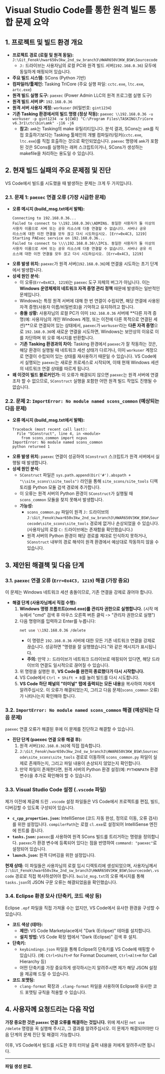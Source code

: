 # Visual Studio Code를 통한 원격 빌드 통합 문제 요약

## 1. 프로젝트 및 빌드 환경 개요

*   **프로젝트 경로 (로컬 및 원격 동일):** `J:\Git_Fenok\hwar650v3kw_2nd_sw_branch3\HWAR650V3KW_BSW\Sourcecode`
    *   `J:` 드라이브는 사용자님의 로컬 PC와 원격 빌드 서버(`192.168.0.36`) 모두에 동일하게 매핑되어 있습니다.
*   **주요 빌드 시스템:** SCons (Python 기반)
*   **컴파일러/툴체인:** Tasking TriCore (주요 실행 파일: `cctc.exe`, `ltc.exe`, `artc.exe`)
*   **원격 빌드 실행 도구:** `paexec` (Power Admin LLC의 원격 프로그램 실행 도구)
*   **원격 빌드 서버 IP:** `192.168.0.36`
*   **원격 서버 사용자 계정:** `workuser` (비밀번호: `gint1234`)
*   **기존 Tasking 환경에서의 빌드 명령 (정상 작동):**
    `paexec \\192.168.0.36 -u workuser -p gint1234 -w ${CWD} "C:\Program Files\TASKING\TriCore v6.3r1\ctc\bin\amk" -j16 -j6`
    *   **참고:** `amk`는 Tasking의 make 유틸리티입니다. 분석 결과, SCons는 `amk`를 직접 호출하기보다는 Tasking 툴체인의 개별 컴파일러/링커(`cctc.exe`, `ltc.exe`)를 직접 호출하는 것으로 확인되었습니다. `paexec` 명령에 `amk`가 포함된 것은 SCons를 실행하는 래퍼 스크립트이거나, SCons가 생성하는 makefile을 처리하는 용도일 수 있습니다.

## 2. 현재 빌드 실패의 주요 문제점 및 진단

VS Code에서 빌드를 시도했을 때 발생하는 문제는 크게 두 가지입니다.

### 2.1. 문제 1: `paexec` 연결 오류 (가장 시급한 문제)

*   **오류 메시지 (build_msg.txt에서 발췌):**
    ```
    Connecting to 192.168.0.36...
    Failed to connect to \\192.168.0.36\\ADMIN$. 동일한 사용자가 둘 이상의 사용자 이름으로 서버 또는 공유 리소스에 다중 연결할 수 없습니다. 서버나 공유
    리소스에 대한 이전 연결을 모두 끊고 다시 시도하십시오. [Err=0x4C3, 1219]
    Starting PAExec service on 192.168.0.36...
    Failed to connect to \\\\192.168.0.36\\IPC$. 동일한 사용자가 둘 이상의 사용자 이름으로 서버 또는 공유 리소스에 다중 연결할 수 없습니다. 서버나 공유 리
    소스에 대한 이전 연결을 모두 끊고 다시 시도하십시오. [Err=0x4C3, 1219]
    ```
*   **오류 발생 위치:** `paexec`가 원격 서버(`192.168.0.36`)에 연결을 시도하는 초기 단계에서 발생합니다.
*   **상세 원인 분석:**
    *   이 오류(`Err=0x4C3, 1219`)는 `paexec` 도구 자체의 버그가 아닙니다. 이는 **Windows 운영체제의 네트워크 자격 증명 관리 정책** 때문에 발생하는 일반적인 문제입니다.
    *   Windows는 특정 원격 서버에 대해 한 번 연결이 수립되면, 해당 연결에 사용된 자격 증명(사용자 이름/비밀번호)을 기억하고 유지하려고 합니다.
    *   **충돌 상황:** 사용자님의 로컬 PC가 이미 `192.168.0.36` 서버에 **다른 자격 증명(예: 사용자님의 개인 Windows 계정, 또는 이전에 다른 목적으로 연결된 세션)**으로 연결되어 있는 상태에서, `paexec`가 `workuser`라는 **다른 자격 증명**으로 `192.168.0.36`에 새로운 연결을 시도하면, Windows는 보안상의 이유로 이를 차단하며 위 오류 메시지를 반환합니다.
    *   **기존 Tasking 환경과의 차이:** Tasking 환경에서 `paexec`가 잘 작동하는 것은, 해당 환경이 실행될 때 네트워크 세션 상태가 다르거나, 이미 `workuser` 계정으로 연결이 수립되어 있는 상태를 재사용하기 때문일 수 있습니다. VS Code에서 실행되는 `paexec`는 새로운 프로세스로 시작되며, 이때 현재 Windows 세션의 네트워크 연결 상태를 따르게 됩니다.
*   **왜 이것이 빌드 블로커인가:** 이 오류가 해결되지 않으면 `paexec`는 원격 서버에 연결조차 할 수 없으므로, `SConstruct` 실행을 포함한 어떤 원격 빌드 작업도 진행될 수 없습니다.

### 2.2. 문제 2: `ImportError: No module named scons_common` (예상되는 다음 문제)

*   **오류 메시지 (build_msg.txt에서 발췌):**
    ```
    Traceback (most recent call last):
      File "SConstruct", line 4, in <module>
        from scons_common import ncpus
    ImportError: No module named scons_common
    python returned 1
    ```
*   **오류 발생 위치:** `paexec` 연결이 성공하여 `SConstruct` 스크립트가 원격 서버에서 실행될 때 발생합니다.
*   **상세 원인 분석:**
    *   `SConstruct` 파일은 `sys.path.append(Dir('#').abspath + "\\site_scons\\site_tools")` 라인을 통해 `site_scons/site_tools` 디렉토리를 Python 모듈 검색 경로에 추가합니다.
    *   이 오류는 원격 서버의 Python 환경이 `SConstruct`가 실행될 때 `scons_common` 모듈을 찾지 못해서 발생합니다.
    *   **가능성:**
        *   `scons_common.py` 파일이 원격 `J:` 드라이브의 `J:\Git_Fenok\hwar650v3kw_2nd_sw_branch3\HWAR650V3KW_BSW\Sourcecode\site_scons\site_tools` 경로에 없거나 손상되었을 수 있습니다. (사용자님의 로컬 `C:` 드라이브에는 존재함을 확인했습니다.)
        *   원격 서버의 Python 환경이 해당 경로를 제대로 인식하지 못하거나, `SConstruct` 내부의 경로 해석이 원격 환경에서 예상대로 작동하지 않을 수 있습니다.

## 3. 제안된 해결책 및 다음 단계

### 3.1. `paexec` 연결 오류 (`Err=0x4C3, 1219`) 해결 (가장 중요)

이 문제는 Windows 네트워크 세션 충돌이므로, 기존 연결을 강제로 끊어야 합니다.

*   **해결 단계 (사용자님께서 직접 수행):**
    1.  **Windows 명령 프롬프트(cmd.exe)를 관리자 권한으로 실행합니다.** (시작 메뉴에서 "cmd" 검색 후 마우스 오른쪽 버튼 클릭 -> "관리자 권한으로 실행")
    2.  다음 명령어를 입력하고 Enter를 누릅니다:
        ```bash
        net use \\192.168.0.36 /delete
        ```
        *   이 명령은 `192.168.0.36` 서버에 대한 모든 기존 네트워크 연결을 강제로 끊습니다. 성공하면 "명령을 잘 실행했습니다."와 같은 메시지가 표시됩니다.
        *   **주의:** 만약 `J:` 드라이브가 네트워크 드라이브로 매핑되어 있다면, 해당 드라이브의 연결도 일시적으로 끊어질 수 있습니다.
    3.  위 명령을 실행한 후, **VS Code를 완전히 종료했다가 다시 시작합니다.**
    4.  VS Code에서 `Ctrl + Shift + B`를 눌러 빌드를 다시 시도합니다.
    5.  **VS Code 하단 패널의 "터미널" 탭에 출력되는 모든 내용**을 복사하여 저에게 알려주십시오. 이 오류가 해결되었는지, 그리고 다음 문제(`scons_common` 오류)가 나타나는지 확인해야 합니다.

### 3.2. `ImportError: No module named scons_common` 해결 (예상되는 다음 문제)

`paexec` 연결 오류가 해결된 후에 이 문제를 진단하고 해결할 수 있습니다.

*   **진단 단계 (paexec 연결 오류 해결 후):**
    1.  원격 서버(`192.168.0.36`)에 직접 접속합니다.
    2.  `J:\Git_Fenok\hwar650v3kw_2nd_sw_branch3\HWAR650V3KW_BSW\Sourcecode\site_scons\site_tools` 경로로 이동하여 `scons_common.py` 파일이 실제로 존재하는지, 그리고 파일 내용이 손상되지 않았는지 확인합니다.
    3.  만약 파일이 존재한다면, 원격 서버의 Python 환경 설정(예: `PYTHONPATH` 환경 변수)을 추가로 확인해야 할 수 있습니다.

### 3.3. Visual Studio Code 설정 (`.vscode` 파일)

제가 이전에 제공해 드린 `.vscode` 설정 파일들은 VS Code에서 프로젝트를 편집, 빌드, 디버깅할 수 있도록 구성되어 있습니다.

*   **`c_cpp_properties.json`:** IntelliSense (코드 자동 완성, 정의로 이동, 오류 검사)를 위한 설정입니다. `compilerPath`는 로컬 `cl.exe`로 설정되어 IntelliSense 엔진에 힌트를 줍니다.
*   **`tasks.json`:** `paexec`를 사용하여 원격 SCons 빌드를 트리거하는 명령을 정의합니다. `paexec`가 환경 변수에 등록되어 있다는 점을 반영하여 `command: "paexec"`로 설정되어 있습니다.
*   **`launch.json`:** 원격 디버깅을 위한 설정입니다.

**현재 상태:** 이 파일들은 사용자님의 로컬 임시 디렉토리에 생성되었으며, 사용자님께서 `J:\Git_Fenok\hwar650v3kw_2nd_sw_branch3\HWAR650V3KW_BSW\Sourcecode\.vscode` 경로로 직접 복사하셨어야 합니다. `build_msg.txt`의 오류 메시지를 통해 `tasks.json`의 JSON 구문 오류는 해결되었음을 확인했습니다.

### 3.4. Eclipse 환경 모사 (단축키, 코드 색상 등)

Eclipse `.epf` 파일을 직접 가져올 수는 없지만, VS Code에서 유사한 환경을 구성할 수 있습니다.

*   **코드 색상 (테마):**
    *   **제안:** VS Code Marketplace에서 "Dark (Eclipse)" 테마를 설치합니다.
    *   **설치 방법:** VS Code 확장 탭에서 "Dark (Eclipse)" 검색 후 설치.
*   **단축키:**
    *   `keybindings.json` 파일을 통해 Eclipse의 단축키를 VS Code에 매핑할 수 있습니다. (예: `Ctrl+Shift+F` for Format Document, `Ctrl+Alt+H` for Call Hierarchy 등)
    *   어떤 단축키를 가장 중요하게 생각하시는지 알려주시면 제가 해당 JSON 설정을 제공해 드릴 수 있습니다.
*   **코드 포맷팅:**
    *   `clang-format` 확장과 `.clang-format` 파일을 사용하여 Eclipse와 유사한 코드 포맷팅 규칙을 적용할 수 있습니다.

## 4. 사용자께 요청드리는 다음 작업

**가장 중요한 것은 `paexec` 연결 오류를 해결하는 것입니다.** 위에 제시된 `net use /delete` 명령을 꼭 실행해 주시고, 그 결과를 알려주십시오. 이 문제가 해결되어야만 다음 단계의 문제 진단 및 해결이 가능합니다.

이후, VS Code에서 빌드를 시도한 후의 터미널 출력 내용을 저에게 알려주시면 됩니다.

---
**파일 생성 완료.**
